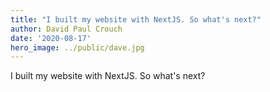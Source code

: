 ```yaml
---
title: "I built my website with NextJS. So what's next?"
author: David Paul Crouch
date: '2020-08-17'
hero_image: ../public/dave.jpg
---
```

I built my website with NextJS. So what's next?
